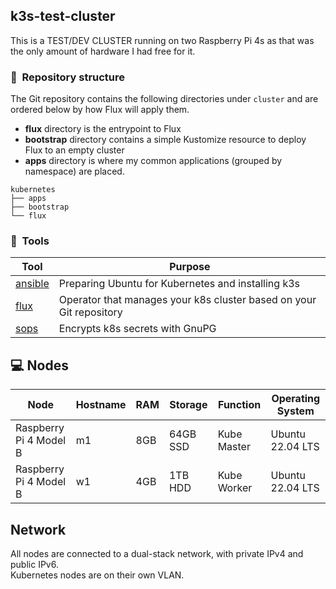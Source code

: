 ## k3s-test-cluster

This is a TEST/DEV CLUSTER running on two Raspberry Pi 4s as that was the only amount of hardware I had free for it.

### :open_file_folder:&nbsp; Repository structure

The Git repository contains the following directories under `cluster` and are ordered below by how Flux will apply them.

- **flux** directory is the entrypoint to Flux
- **bootstrap** directory contains a simple Kustomize resource to deploy Flux to an empty cluster
- **apps** directory is where my common applications (grouped by namespace) are placed.

```
kubernetes
├── apps
├── bootstrap
└── flux
```

### :wrench:&nbsp; Tools

| Tool                                                               | Purpose                                                             |
|--------------------------------------------------------------------|---------------------------------------------------------------------|
| [ansible](https://www.ansible.com)                                 | Preparing Ubuntu for Kubernetes and installing k3s                  |
| [flux](https://toolkit.fluxcd.io/)                                 | Operator that manages your k8s cluster based on your Git repository |
| [sops](https://github.com/mozilla/sops)                            | Encrypts k8s secrets with GnuPG                                     |


## 💻 Nodes
| Node                     | Hostname | RAM  | Storage       | Function          | Operating System
| ------------------------ |--|------| ------------- | ----------------- |------------------|
| Raspberry Pi 4 Model B   | m1 | 8GB  | 64GB SSD     | Kube Master  | Ubuntu 22.04 LTS |
| Raspberry Pi 4 Model B   | w1 | 4GB  | 1TB HDD   | Kube Worker   | Ubuntu 22.04 LTS |

## Network

All nodes are connected to a dual-stack network, with private IPv4 and public IPv6.  
Kubernetes nodes are on their own VLAN.
